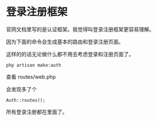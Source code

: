 # 登录注册框架

官网文档里写的是认证框架。我觉得叫登录注册框架更容易理解。

因为下面的命令会生成基本的路由和登录注册页面。

这样的的话无论做什么都不用去考虑登录和注册页面了。

```
php artisan make:auth
```

查看 routes/web.php

会发现多了个  

```
Auth::routes();
```

所有登录注册都在里面了。

